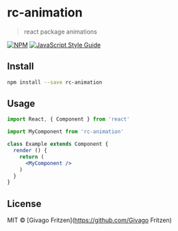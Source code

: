 # rc-animation

> react package animations

[![NPM](https://img.shields.io/npm/v/rc-animation.svg)](https://www.npmjs.com/package/rc-animation) [![JavaScript Style Guide](https://img.shields.io/badge/code_style-standard-brightgreen.svg)](https://standardjs.com)

## Install

```bash
npm install --save rc-animation
```

## Usage

```jsx
import React, { Component } from 'react'

import MyComponent from 'rc-animation'

class Example extends Component {
  render () {
    return (
      <MyComponent />
    )
  }
}
```

## License

MIT © [Givago Fritzen](https://github.com/Givago Fritzen)
